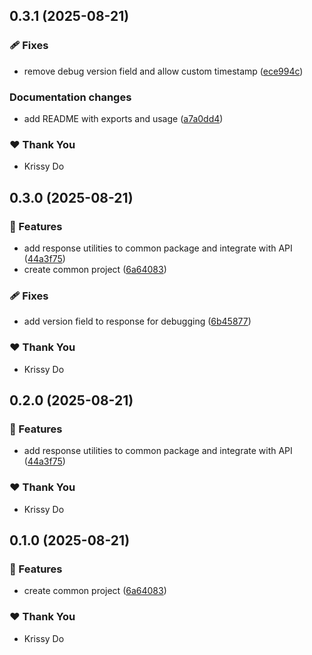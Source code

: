 ## 0.3.1 (2025-08-21)

### 🩹 Fixes

- remove debug version field and allow custom timestamp ([ece994c](https://github.com/kriss-chorus/nx-sandbox/commit/ece994c))

### Documentation changes

- add README with exports and usage ([a7a0dd4](https://github.com/kriss-chorus/nx-sandbox/commit/a7a0dd4))

### ❤️ Thank You

- Krissy Do

## 0.3.0 (2025-08-21)

### 🚀 Features

- add response utilities to common package and integrate with API ([44a3f75](https://github.com/kriss-chorus/nx-sandbox/commit/44a3f75))
- create common project ([6a64083](https://github.com/kriss-chorus/nx-sandbox/commit/6a64083))

### 🩹 Fixes

- add version field to response for debugging ([6b45877](https://github.com/kriss-chorus/nx-sandbox/commit/6b45877))

### ❤️ Thank You

- Krissy Do

## 0.2.0 (2025-08-21)

### 🚀 Features

- add response utilities to common package and integrate with API ([44a3f75](https://github.com/kriss-chorus/nx-sandbox/commit/44a3f75))

### ❤️ Thank You

- Krissy Do

## 0.1.0 (2025-08-21)

### 🚀 Features

- create common project ([6a64083](https://github.com/kriss-chorus/nx-sandbox/commit/6a64083))

### ❤️ Thank You

- Krissy Do